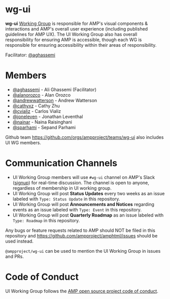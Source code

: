 # wg-ui
**wg-ui** [Working Group](https://github.com/ampproject/meta/blob/master/GOVERNANCE.md#working-groups) is responsible for AMP's visual components &amp; interactions and AMP's overall user experience (including published guidelines for AMP UX). The UI Working Group also has overall responsibility for ensuring AMP is accessible, though each WG is responsible for ensuring accessibility within their areas of responsibility.

Facilitator: [@aghassemi](https://github.com/aghassemi)

# Members
- [@aghassemi](https://github.com/aghassemi) - Ali Ghassemi (Facilitator)
- [@alanorozco](https://github.com/alanorozco) - Alan Orozco
- [@andrewwatterson](https://github.com/andrewwatterson) - Andrew Watterson
- [@cathyxz](https://github.com/cathyxz) - Cathy Zhu
- [@cvializ](https://github.com/cvializ) - Carlos Vializ
- [@joneleven](https://github.com/JonEleven) - Jonathan Leventhal
- [@nainar](https://github.com/nainar) - Naina Raisinghani
- [@sparhami](https://github.com/sparhami) - Sepand Parhami

Github team https://github.com/orgs/ampproject/teams/wg-ui also includes UI WG members.

# Communication Channels
- UI Working Group members will use `#wg-ui` channel on AMP's Slack ([signup](https://docs.google.com/forms/d/e/1FAIpQLSd83J2IZA6cdR6jPwABGsJE8YL4pkypAbKMGgUZZriU7Qu6Tg/viewform?fbzx=4406980310789882877)) for real-time discussion. The channel is open to anyone, regardless of membership in UI working group.
- UI Working Group will post **Status Updates** every two weeks as an issue labeled with `Type: Status Update` in this repository.
- UI Working Group will post **Announcements and Notices** regarding events as an issue labeled with `Type: Event` in this repository.
- UI Working Group will post **Quarterly Roadmap** as an issue labeled with `Type: Roadmap` in this repository.

Any bugs or feature requests related to AMP should NOT be filed in this repository and https://github.com/ampproject/amphtml/issues should be used instead.

`@ampproject/wg-ui` can be used to mention the UI Working Group in issues and PRs.

# Code of Conduct
UI Working Group follows the [AMP open source project code of conduct](https://github.com/ampproject/meta/blob/master/CODE_OF_CONDUCT.md).
